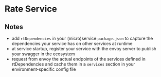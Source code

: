 # Rate Service

## Notes
* add `rtDependencies` in your (micro)service `package.json` to capture the dependencies your service has on other services at runtime
* at service startup, register your service with the envoy server to publish your swagger in the ecosystem
* request from envoy the actual endpoints of the services defined in rtDependencies and cache them in a `services` section in your environment-specific config file
